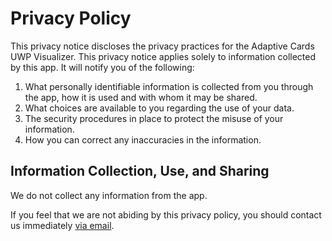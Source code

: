 # Privacy Policy

This privacy notice discloses the privacy practices for the Adaptive Cards UWP Visualizer. This privacy notice applies solely to information collected by this app. It will notify you of the following:

1. What personally identifiable information is collected from you through the app, how it is used and with whom it may be shared.
1. What choices are available to you regarding the use of your data.
1. The security procedures in place to protect the misuse of your information.
1. How you can correct any inaccuracies in the information.

## Information Collection, Use, and Sharing
We do not collect any information from the app.

If you feel that we are not abiding by this privacy policy, you should contact us immediately [via email](adaptivecardstores@microsoft.com).